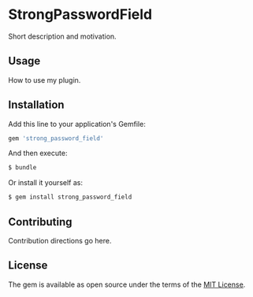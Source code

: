 # StrongPasswordField
Short description and motivation.

## Usage
How to use my plugin.

## Installation
Add this line to your application's Gemfile:

```ruby
gem 'strong_password_field'
```

And then execute:
```bash
$ bundle
```

Or install it yourself as:
```bash
$ gem install strong_password_field
```

## Contributing
Contribution directions go here.

## License
The gem is available as open source under the terms of the [MIT License](https://opensource.org/licenses/MIT).
